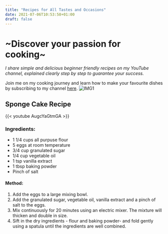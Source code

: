 ```yaml
---
title: "Recipes for All Tastes and Occasions"
date: 2021-07-06T10:53:58+01:00
draft: false
---
```


# ~Discover your passion for cooking~

*I share simple and delicious beginner friendly recipes on my YouTube channel, explained clearly step by step to guarantee your success.*

Join me on my cooking journey and learn how to make your favourite dishes by subscribing to my channel  [here](https://www.youtube.com/channel/UCmWBx7zDJEplbd4Lo_y1M0g).
![IMG1](IMG1.jpg)

## Sponge Cake Recipe
{{< youtube AugcYaGtmGA >}}

### Ingredients:
- 1 1/4 cups all purpuse flour
- 5 eggs at room temperature
- 3/4 cup granulated sugar
- 1/4 cup vegetable oil
- 1 tsp vanilla extract
- 1 tbsp baking powder
- Pinch of salt

#### Method:
1. Add the eggs to a large mixing bowl.
2. Add the granulated sugar, vegetable oil, vanilla extract and a pinch of salt to the eggs.
3. Mix continuously for 20 minutes using an electric mixer. The mixture will thicken and double in size.
4. Sift in the dry ingredients - flour and baking powder- and fold gently using a spatula until the ingredients are well combined.